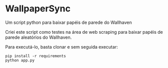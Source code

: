 # WallpaperSync

Um script python para baixar papéis de parede do Wallhaven

Criei este script como testes na área de web scraping para baixar papéis de parede aleatórios do Wallhaven.

Para executá-lo, basta clonar e sem seguida executar:

```
pip install -r requirements
python app.py
```
